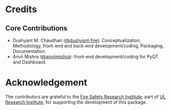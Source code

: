 # Credits

## Core Contributions

- Dushyant M. Chaudhari ([@dushyant-fire](https://github.com/dushyant-fire)): Conceptualization, Methodology, front-end and back-end development/coding, Packaging, Documentation. 
- Anvii Mishra ([@anviimishra](https://github.com/anviimishra)): front-end development/coding for PyQT and Dashboard.

# Acknowledgement

The contributors are grateful to the [Fire Safety Research Institute](https://fsri.org/?utm_source=sphinx-documentation&utm_medium=direct&utm_campaign=FIREpyDAQ-public-launch), part of [UL Research Institute](https://ul.org/?utm_source=sphinx-documentation&utm_medium=direct&utm_campaign=FIREpyDAQ-public-launch), for supporting the development of this package.
